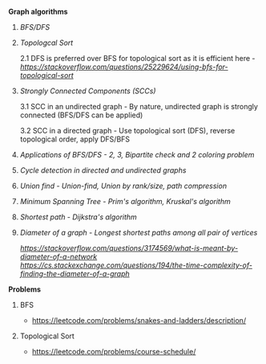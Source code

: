 
**Graph algorithms**
1. *BFS/DFS*
2. *Topologcal Sort*

   2.1 DFS is preferred over BFS for topological sort as it is efficient here - *https://stackoverflow.com/questions/25229624/using-bfs-for-topological-sort*

3. *Strongly Connected Components (SCCs)*

   3.1 SCC in an undirected graph - By nature, undirected graph is strongly connected (BFS/DFS can be applied)
   
   3.2 SCC in a directed graph - Use topological sort (DFS), reverse topological order, apply DFS/BFS
   
4. *Applications of BFS/DFS - 2, 3, Bipartite check and 2 coloring problem*
5. *Cycle detection in directed and undirected graphs*
6. *Union find - Union-find, Union by rank/size, path compression*
7. *Minimum Spanning Tree - Prim's algorithm, Kruskal's algorithm*
8. *Shortest path - Dijkstra's algorithm*
9. *Diameter of a graph - Longest shortest paths among all pair of vertices*

    *https://stackoverflow.com/questions/3174569/what-is-meant-by-diameter-of-a-network*
    *https://cs.stackexchange.com/questions/194/the-time-complexity-of-finding-the-diameter-of-a-graph*
    
    
**Problems**
1. BFS 
   - https://leetcode.com/problems/snakes-and-ladders/description/ 

2. Topological Sort 
   - https://leetcode.com/problems/course-schedule/
    
    
       
